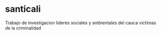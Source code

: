 # santicali
Trabajo de investigacion lideres sociales y ambientales del cauca  victimas de la criminalidad 

